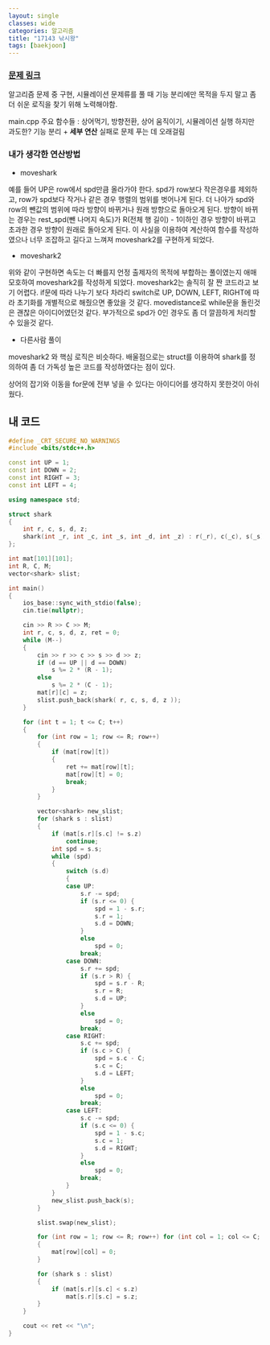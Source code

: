 ```yaml
---
layout: single
classes: wide
categories: 알고리즘
title: "17143 낚시왕"
tags: [baekjoon]
---
```


### [문제 링크](https://www.acmicpc.net/problem/17143)<br>

알고리즘 문제 중 구현, 시뮬레이션 문제류를 풀 때 기능 분리에만 목적을 두지 말고 좀 더 쉬운 로직을 찾기 위해 노력해야함.

main.cpp 주요 함수들 : 상어먹기, 방향전환, 상어 움직이기, 시뮬레이션 실행
하지만 과도한? 기능 분리 + **세부 연산** 실패로 문제 푸는 데 오래걸림

### 내가 생각한 연산방법

- moveshark

예를 들어 UP은 row에서 spd만큼 올라가야 한다. spd가 row보다 작은경우를 제외하고, row가 spd보다 작거나 같은 경우 행렬의 범위를 벗어나게 된다. 더 나아가 spd와 row의 뺀값의 범위에 따라 방향이 바뀌거나 원래 방향으로 돌아오게 된다.
방향이 바뀌는 경우는 rest_spd(뺀 나머지 속도)가 R(전체 행 길이) - 1이하인 경우 방향이 바뀌고 초과한 경우 방향이 원래로 돌아오게 된다. 이 사실을 이용하여 계산하여 함수를 작성하였으나 너무 조잡하고 길다고 느껴져 moveshark2를 구현하게 되었다.

- moveshark2

위와 같이 구현하면 속도는 더 빠를지 언정 출제자의 목적에 부합하는 풀이였는지 애매모호하여 moveshark2를 작성하게 되었다. moveshark2는 솔직히 잘 짠 코드라고 보기 어렵다.
if문에 따라 나누기 보다 차라리 switch로 UP, DOWN, LEFT, RIGHT에 따라 초기화를 개별적으로 해줬으면 좋았을 것 같다.
movedistance로 while문을 돌린것은 괜찮은 아이디어였던것 같다. 부가적으로 spd가 0인 경우도 좀 더 깔끔하게 처리할 수 있을것 같다.

- 다른사람 풀이

moveshark2 와 핵심 로직은 비슷하다. 배울점으로는 struct를 이용하여 shark를 정의하여 좀 더 가독성 높은 코드를 작성하였다는 점이 있다.

상어의 잡기와 이동을 for문에 전부 넣을 수 있다는 아이디어를 생각하지 못한것이 아쉬웠다.

## 내 코드

```cpp
#define _CRT_SECURE_NO_WARNINGS
#include <bits/stdc++.h>

const int UP = 1;
const int DOWN = 2;
const int RIGHT = 3;
const int LEFT = 4;

using namespace std;

struct shark
{
    int r, c, s, d, z;
    shark(int _r, int _c, int _s, int _d, int _z) : r(_r), c(_c), s(_s), d(_d), z(_z){}
};

int mat[101][101];
int R, C, M;
vector<shark> slist;

int main()
{
    ios_base::sync_with_stdio(false);
    cin.tie(nullptr);

    cin >> R >> C >> M;
    int r, c, s, d, z, ret = 0;
    while (M--)
    {
        cin >> r >> c >> s >> d >> z;
        if (d == UP || d == DOWN)
            s %= 2 * (R - 1);
        else
            s %= 2 * (C - 1);
        mat[r][c] = z;
        slist.push_back(shark( r, c, s, d, z ));
    }

    for (int t = 1; t <= C; t++)
    {
        for (int row = 1; row <= R; row++)
        {
            if (mat[row][t])
            {
                ret += mat[row][t];
                mat[row][t] = 0;
                break;
            }
        }

        vector<shark> new_slist;
        for (shark s : slist)
        {
            if (mat[s.r][s.c] != s.z)
                continue;
            int spd = s.s;
            while (spd)
            {
                switch (s.d)
                {
                case UP:
                    s.r -= spd;
                    if (s.r <= 0) {
                        spd = 1 - s.r;
                        s.r = 1;
                        s.d = DOWN;
                    }
                    else
                        spd = 0;
                    break;
                case DOWN:
                    s.r += spd;
                    if (s.r > R) {
                        spd = s.r - R;
                        s.r = R;
                        s.d = UP;
                    }
                    else
                        spd = 0;
                    break;
                case RIGHT:
                    s.c += spd;
                    if (s.c > C) {
                        spd = s.c - C;
                        s.c = C;
                        s.d = LEFT;
                    }
                    else
                        spd = 0;
                    break;
                case LEFT:
                    s.c -= spd;
                    if (s.c <= 0) {
                        spd = 1 - s.c;
                        s.c = 1;
                        s.d = RIGHT;
                    }
                    else
                        spd = 0;
                    break;
                }
            }
            new_slist.push_back(s);
        }

        slist.swap(new_slist);

        for (int row = 1; row <= R; row++) for (int col = 1; col <= C; col++)
        {
            mat[row][col] = 0;
        }

        for (shark s : slist)
        {
            if (mat[s.r][s.c] < s.z)
                mat[s.r][s.c] = s.z;
        }
    }

    cout << ret << "\n";
}
```

